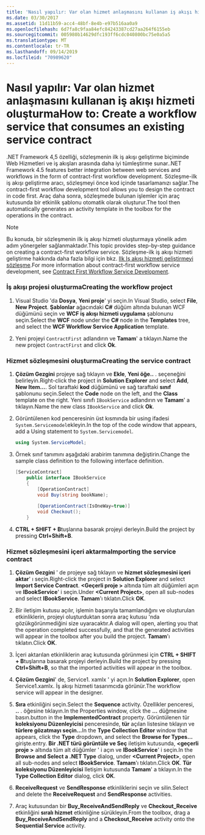 ```yaml
---
title: 'Nasıl yapılır: Var olan hizmet anlaşmasını kullanan iş akışı hizmeti oluşturma'
ms.date: 03/30/2017
ms.assetid: 11d11b59-acc4-48bf-8e4b-e97b516aa0a9
ms.openlocfilehash: 6d7fa8c9faa84efc84243387cd27aa264f6155eb
ms.sourcegitcommit: 005980b14629dfc193ff6cdc040800bc75e0a5a5
ms.translationtype: MT
ms.contentlocale: tr-TR
ms.lasthandoff: 09/14/2019
ms.locfileid: "70989620"
---
```

# <a name="how-to-create-a-workflow-service-that-consumes-an-existing-service-contract"></a><span data-ttu-id="d67fd-102">Nasıl yapılır: Var olan hizmet anlaşmasını kullanan iş akışı hizmeti oluşturma</span><span class="sxs-lookup"><span data-stu-id="d67fd-102">How to: Create a workflow service that consumes an existing service contract</span></span>
<span data-ttu-id="d67fd-103">.NET Framework 4,5 özelliği, sözleşmenin ilk iş akışı geliştirme biçiminde Web Hizmetleri ve iş akışları arasında daha iyi tümleştirme sunar.</span><span class="sxs-lookup"><span data-stu-id="d67fd-103">.NET Framework 4.5 features better integration between web services and workflows in the form of contract-first workflow development.</span></span> <span data-ttu-id="d67fd-104">Sözleşme-ilk iş akışı geliştirme aracı, sözleşmeyi önce kod içinde tasarlamanızı sağlar.</span><span class="sxs-lookup"><span data-stu-id="d67fd-104">The contract-first workflow development tool allows you to design the contract in code first.</span></span> <span data-ttu-id="d67fd-105">Araç daha sonra, sözleşmede bulunan işlemler için araç kutusunda bir etkinlik şablonu otomatik olarak oluşturur.</span><span class="sxs-lookup"><span data-stu-id="d67fd-105">The tool then automatically generates an activity template in the toolbox for the operations in the contract.</span></span>  
  
> [!NOTE]
> <span data-ttu-id="d67fd-106">Bu konuda, bir sözleşmenin ilk iş akışı hizmeti oluşturmaya yönelik adım adım yönergeler sağlanmaktadır.</span><span class="sxs-lookup"><span data-stu-id="d67fd-106">This topic provides step-by-step guidance on creating a contract-first workflow service.</span></span> <span data-ttu-id="d67fd-107">Sözleşme-ilk iş akışı hizmeti geliştirme hakkında daha fazla bilgi için bkz. [Ilk Iş akışı hizmeti geliştirmeyi sözleşme](contract-first-workflow-service-development.md).</span><span class="sxs-lookup"><span data-stu-id="d67fd-107">For more information about contract-first workflow service development, see [Contract First Workflow Service Development](contract-first-workflow-service-development.md).</span></span>  
  
### <a name="creating-the-workflow-project"></a><span data-ttu-id="d67fd-108">İş akışı projesi oluşturma</span><span class="sxs-lookup"><span data-stu-id="d67fd-108">Creating the workflow project</span></span>  
  
1. <span data-ttu-id="d67fd-109">Visual Studio 'da **Dosya**, **Yeni proje**' yi seçin.</span><span class="sxs-lookup"><span data-stu-id="d67fd-109">In Visual Studio, select **File**, **New Project**.</span></span> <span data-ttu-id="d67fd-110">**Şablonlar** ağacındaki **C#** düğüm altında bulunan WCF düğümünü seçin ve **WCF iş akışı hizmeti uygulama** şablonunu seçin.</span><span class="sxs-lookup"><span data-stu-id="d67fd-110">Select the **WCF** node under the **C#** node in the **Templates** tree, and select the **WCF Workflow Service Application** template.</span></span>  
  
2. <span data-ttu-id="d67fd-111">Yeni projeyi `ContractFirst` adlandırın ve **Tamam**' a tıklayın.</span><span class="sxs-lookup"><span data-stu-id="d67fd-111">Name the new project `ContractFirst` and click **Ok**.</span></span>  
  
### <a name="creating-the-service-contract"></a><span data-ttu-id="d67fd-112">Hizmet sözleşmesini oluşturma</span><span class="sxs-lookup"><span data-stu-id="d67fd-112">Creating the service contract</span></span>  
  
1. <span data-ttu-id="d67fd-113">**Çözüm Gezgini** projeye sağ tıklayın ve **Ekle**, **Yeni öğe..** . seçeneğini belirleyin.</span><span class="sxs-lookup"><span data-stu-id="d67fd-113">Right-click the project in **Solution Explorer** and select **Add**, **New Item…**.</span></span> <span data-ttu-id="d67fd-114">Sol taraftaki **kod** düğümünü ve sağ taraftaki **sınıf** şablonunu seçin.</span><span class="sxs-lookup"><span data-stu-id="d67fd-114">Select the **Code** node on the left, and the **Class** template on the right.</span></span> <span data-ttu-id="d67fd-115">Yeni sınıfı `IBookService` adlandırın ve **Tamam**' a tıklayın.</span><span class="sxs-lookup"><span data-stu-id="d67fd-115">Name the new class `IBookService` and click **Ok**.</span></span>  
  
2. <span data-ttu-id="d67fd-116">Görüntülenen kod penceresinin üst kısmında bir using ifadesi `System.Servicemodel`ekleyin.</span><span class="sxs-lookup"><span data-stu-id="d67fd-116">In the top of the code window that appears, add a Using statement to `System.Servicemodel`.</span></span>  
  
    ```csharp  
    using System.ServiceModel;  
    ```  
  
3. <span data-ttu-id="d67fd-117">Örnek sınıf tanımını aşağıdaki arabirim tanımına değiştirin.</span><span class="sxs-lookup"><span data-stu-id="d67fd-117">Change the sample class definition to the following interface definition.</span></span>  
  
    ```csharp  
    [ServiceContract]  
        public interface IBookService  
        {  
            [OperationContract]  
            void Buy(string bookName);  
  
            [OperationContract(IsOneWay=true)]  
            void Checkout();  
        }  
    ```  
  
4. <span data-ttu-id="d67fd-118">**CTRL + SHIFT + B**tuşlarına basarak projeyi derleyin.</span><span class="sxs-lookup"><span data-stu-id="d67fd-118">Build the project by pressing **Ctrl+Shift+B**.</span></span>  
  
### <a name="importing-the-service-contract"></a><span data-ttu-id="d67fd-119">Hizmet sözleşmesini içeri aktarma</span><span class="sxs-lookup"><span data-stu-id="d67fd-119">Importing the service contract</span></span>  
  
1. <span data-ttu-id="d67fd-120">**Çözüm Gezgini** ' de projeye sağ tıklayın ve **hizmet sözleşmesini içeri aktar**' ı seçin.</span><span class="sxs-lookup"><span data-stu-id="d67fd-120">Right-click the project in **Solution Explorer** and select **Import Service Contract**.</span></span> <span data-ttu-id="d67fd-121">**\<Geçerli proje >** altında tüm alt düğümleri açın ve **IBookService**' i seçin.</span><span class="sxs-lookup"><span data-stu-id="d67fd-121">Under **\<Current Project>**, open all sub-nodes and select **IBookService**.</span></span> <span data-ttu-id="d67fd-122">**Tamam**'ı tıklatın.</span><span class="sxs-lookup"><span data-stu-id="d67fd-122">Click **OK**.</span></span>  
  
2. <span data-ttu-id="d67fd-123">Bir iletişim kutusu açılır, işlemin başarıyla tamamlandığını ve oluşturulan etkinliklerin, projeyi oluşturduktan sonra araç kutusu 'nda gözükgörünmediğini size uyaracaktır.</span><span class="sxs-lookup"><span data-stu-id="d67fd-123">A dialog will open, alerting you that the operation completed successfully, and that the generated activities will appear in the toolbox after you build the project.</span></span> <span data-ttu-id="d67fd-124">**Tamam**'ı tıklatın.</span><span class="sxs-lookup"><span data-stu-id="d67fd-124">Click **OK**.</span></span>  
  
3. <span data-ttu-id="d67fd-125">İçeri aktarılan etkinliklerin araç kutusunda görünmesi için **CTRL + SHIFT + B**tuşlarına basarak projeyi derleyin.</span><span class="sxs-lookup"><span data-stu-id="d67fd-125">Build the project by pressing **Ctrl+Shift+B**, so that the imported activities will appear in the toolbox.</span></span>  
  
4. <span data-ttu-id="d67fd-126">**Çözüm Gezgini**' de, Service1. xamlx ' yi açın.</span><span class="sxs-lookup"><span data-stu-id="d67fd-126">In **Solution Explorer**, open Service1.xamlx.</span></span> <span data-ttu-id="d67fd-127">İş akışı hizmeti tasarımcıda görünür.</span><span class="sxs-lookup"><span data-stu-id="d67fd-127">The workflow service will appear in the designer.</span></span>  
  
5. <span data-ttu-id="d67fd-128">**Sıra** etkinliğini seçin.</span><span class="sxs-lookup"><span data-stu-id="d67fd-128">Select the **Sequence** activity.</span></span> <span data-ttu-id="d67fd-129">Özellikler penceresi, **..** . öğesine tıklayın.</span><span class="sxs-lookup"><span data-stu-id="d67fd-129">In the Properties window, click the **…**</span></span> <span data-ttu-id="d67fd-130">düğmesine basın.</span><span class="sxs-lookup"><span data-stu-id="d67fd-130">button in the **ImplementedContract** property.</span></span> <span data-ttu-id="d67fd-131">Görüntülenen tür **koleksiyonu Düzenleyicisi** penceresinde, **tür** açılan listesine tıklayın ve **türlere gözatmayı seçin...**</span><span class="sxs-lookup"><span data-stu-id="d67fd-131">In the **Type Collection Editor** window that appears, click the **Type** dropdown, and select the **Browse for Types…**</span></span> <span data-ttu-id="d67fd-132">girişte.</span><span class="sxs-lookup"><span data-stu-id="d67fd-132">entry.</span></span> <span data-ttu-id="d67fd-133">**Bir .NET türü görüntüle ve Seç** iletişim kutusunda,  **\<geçerli proje >** altında tüm alt düğümler ' i açın ve **IBookService**' i seçin.</span><span class="sxs-lookup"><span data-stu-id="d67fd-133">In the **Browse and Select a .NET Type** dialog, under **\<Current Project>**, open all sub-nodes and select **IBookService**.</span></span> <span data-ttu-id="d67fd-134">**Tamam**'ı tıklatın.</span><span class="sxs-lookup"><span data-stu-id="d67fd-134">Click **OK**.</span></span> <span data-ttu-id="d67fd-135">**Tür koleksiyonu Düzenleyicisi** Iletişim kutusunda **Tamam**' a tıklayın.</span><span class="sxs-lookup"><span data-stu-id="d67fd-135">In the **Type Collection Editor** dialog, click **OK**.</span></span>  
  
6. <span data-ttu-id="d67fd-136">**ReceiveRequest** ve **SendResponse** etkinliklerini seçin ve silin.</span><span class="sxs-lookup"><span data-stu-id="d67fd-136">Select and delete the **ReceiveRequest** and **SendResponse** activities.</span></span>  
  
7. <span data-ttu-id="d67fd-137">Araç kutusundan bir **Buy_ReceiveAndSendReply** ve **Checkout_Receive** etkinliğini **sıralı hizmet** etkinliğine sürükleyin.</span><span class="sxs-lookup"><span data-stu-id="d67fd-137">From the toolbox, drag a **Buy_ReceiveAndSendReply** and a **Checkout_Receive** activity onto the **Sequential Service** activity.</span></span>
